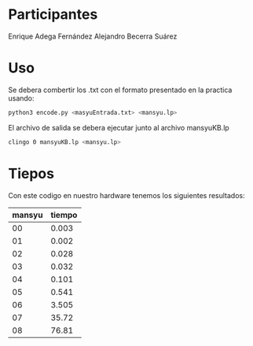 # Participantes
Enrique Adega Fernández
Alejandro Becerra Suárez

# Uso
Se debera combertir los .txt con el formato presentado en la practica usando:
```sh
python3 encode.py <masyuEntrada.txt> <mansyu.lp>
```
El archivo de salida se debera ejecutar junto al archivo mansyuKB.lp
```sh
clingo 0 mansyuKB.lp <mansyu.lp>
```

# Tiepos
Con este codigo en nuestro hardware tenemos los siguientes resultados:

| mansyu | tiempo |
| ------ | ------ |
| 00     | 0.003  |
| 01     | 0.002  |
| 02     | 0.028  |
| 03     | 0.032  |
| 04     | 0.101  |
| 05     | 0.541  |
| 06     | 3.505  |
| 07     | 35.72  |
| 08     | 76.81  |